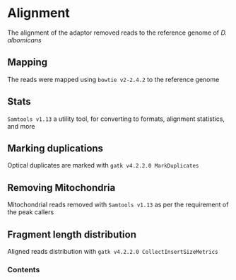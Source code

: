 # Alignment

The alignment of the adaptor removed reads to the reference genome of *D. albomicans*

## Mapping
The reads were mapped using `bowtie v2-2.4.2` to the reference genome

## Stats
`Samtools v1.13` a utility tool, for converting to formats, alignment statistics, and more

## Marking duplications
Optical duplicates are marked with `gatk v4.2.2.0 MarkDuplicates`

## Removing Mitochondria
Mitochondrial reads removed with `Samtools v1.13` as per the requirement of the peak callers

## Fragment length distribution
Aligned reads distribution with `gatk v4.2.2.0 CollectInsertSizeMetrics`

### Contents

